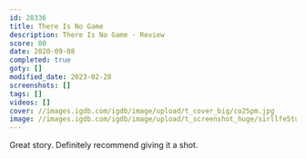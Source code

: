 ```yaml
---
id: 28336
title: There Is No Game
description: There Is No Game - Review
score: 80
date: 2020-09-08
completed: true
goty: []
modified_date: 2023-02-28
screenshots: []
tags: []
videos: []
cover: //images.igdb.com/igdb/image/upload/t_cover_big/co25pm.jpg
image: //images.igdb.com/igdb/image/upload/t_screenshot_huge/sirllfe5tumeyx4vmann.jpg
---
```

Great story. Definitely recommend giving it a shot.